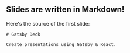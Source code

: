 ## Slides are written in Markdown!

Here's the source of the first slide:

    # Gatsby Deck

    Create presentations using Gatsby & React.
